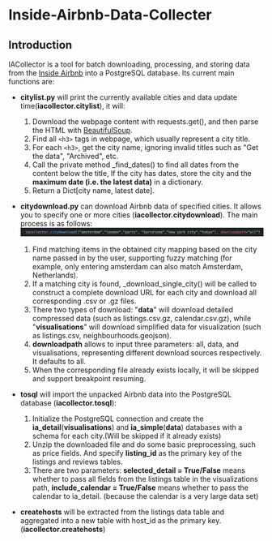 # Inside-Airbnb-Data-Collecter

## Introduction

IACollector is a tool for batch downloading, processing, and storing data from the [Inside Airbnb](http://insideairbnb.com/) into a PostgreSQL database. Its current main functions are:

- **citylist.py** will print the currently available cities and data update time(**iacollector.citylist**), it will:

  1. Download the webpage content with requests.get(), and then parse the HTML with [BeautifulSoup](https://pypi.org/project/beautifulsoup4/).
  2. Find all `<h3>` tags in webpage, which usually represent a city title.
  3. For each `<h3>`, get the city name, ignoring invalid titles such as "Get the data", "Archived", etc.
  4. Call the private method _find_dates() to find all dates from the content below the title, If the city has dates, store the city and the **maximum date (i.e. the latest data)** in a dictionary.
  5. Return a Dict[city name, latest date].
- **citydownload.py** can download Airbnb data of specified cities. It allows you to specify one or more cities (**iacollector.citydownload**). The main process is as follows:
  ![1751355218942](image/README/1751355218942.png)

  1. Find matching items in the obtained city mapping based on the city name passed in by the user, supporting fuzzy matching (for example, only entering amsterdam can also match Amsterdam, Netherlands).
  2. If a matching city is found, _download_single_city() will be called to construct a complete download URL for each city and download all corresponding .csv or .gz files.
  3. There two types of download: "**data**" will download detailed compressed data (such as listings.csv.gz, calendar.csv.gz), while "**visualisations**" will download simplified data for visualization (such as listings.csv, neighbourhoods.geojson).
  4. **downloadpath** allows to input three parameters: all, data, and visualisations, representing different download sources respectively. It defaults to all.
  5. When the corresponding file already exists locally, it will be skipped and support breakpoint resuming.
- **tosql** will import the unpacked Airbnb data into the PostgreSQL database (**iacollector.tosql**):

  1. Initialize the PostgreSQL connection and create the **ia_detail**(**visualisations**) and **ia_simple**(**data**) databases with a schema for each city.(Will be skipped if it already exists)
  2. Unzip the downloaded file and do some basic preprocessing, such as price fields. And specify **listing_id** as the primary key of the listings and reviews tables.
  3. There are two parameters: **selected_detail = True/False** means whether to pass all fields from the listings table in the visualizations path, **include_calendar = True/False** means whether to pass the calendar to ia_detail. (because the calendar is a very large data set)
- **createhosts** will be extracted from the listings data table and aggregated into a new table with host_id as the primary key.(**iacollector.createhosts**)
